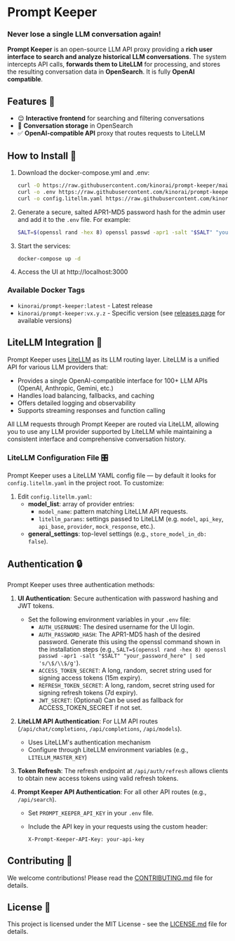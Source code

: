 # Prompt Keeper
### **Never lose a single LLM conversation again!**

**Prompt Keeper** is an open-source LLM API proxy providing a **rich user interface to search and analyze historical LLM conversations**. The system intercepts API calls, **forwards them to LiteLLM** for processing, and stores the resulting conversation data in **OpenSearch**. It is fully **OpenAI compatible**.

## Features 🌟

-   😌 **Interactive frontend** for searching and filtering conversations
-   🧠 **Conversation storage** in OpenSearch
-   ✅ **OpenAI-compatible API** proxy that routes requests to LiteLLM

## How to Install 🚀

1. Download the docker-compose.yml and .env:
   ```bash
   curl -O https://raw.githubusercontent.com/kinorai/prompt-keeper/main/docker-compose.yml
   curl -o .env https://raw.githubusercontent.com/kinorai/prompt-keeper/main/.env.example
   curl -o config.litellm.yaml https://raw.githubusercontent.com/kinorai/prompt-keeper/main/files/config.example.litellm.yaml
   ```

2. Generate a secure, salted APR1-MD5 password hash for the admin user and add it to the `.env` file. For example:
   ```bash
   SALT=$(openssl rand -hex 8) openssl passwd -apr1 -salt "$SALT" "your_password_here" | sed 's/\$/\\$/g'
   ```

3. Start the services:
   ```bash
   docker-compose up -d
   ```

4. Access the UI at http://localhost:3000

### Available Docker Tags

- `kinorai/prompt-keeper:latest` - Latest release
- `kinorai/prompt-keeper:vx.y.z` - Specific version (see [releases page](https://github.com/kinorai/prompt-keeper/releases) for available versions)

## LiteLLM Integration 🔄

Prompt Keeper uses [LiteLLM](https://docs.litellm.ai/docs/) as its LLM routing layer. LiteLLM is a unified API for various LLM providers that:

- Provides a single OpenAI-compatible interface for 100+ LLM APIs (OpenAI, Anthropic, Gemini, etc.)
- Handles load balancing, fallbacks, and caching
- Offers detailed logging and observability
- Supports streaming responses and function calling

All LLM requests through Prompt Keeper are routed via LiteLLM, allowing you to use any LLM provider supported by LiteLLM while maintaining a consistent interface and comprehensive conversation history.

### LiteLLM Configuration File 🎛️

Prompt Keeper uses a LiteLLM YAML config file — by default it looks for `config.litellm.yaml` in the project root. To customize:

1. Edit `config.litellm.yaml`:
   - **model_list**: array of provider entries:
     - `model_name`: pattern matching LiteLLM API requests.
     - `litellm_params`: settings passed to LiteLLM (e.g. `model`, `api_key`, `api_base`, `provider`, `mock_response`, etc.).
   - **general_settings**: top-level settings (e.g., `store_model_in_db: false`).

## Authentication 🔒

Prompt Keeper uses three authentication methods:

1.  **UI Authentication**: Secure authentication with password hashing and JWT tokens.

    -   Set the following environment variables in your `.env` file:
        -   `AUTH_USERNAME`: The desired username for the UI login.
        -   `AUTH_PASSWORD_HASH`: The APR1-MD5 hash of the desired password. Generate this using the openssl command shown in the installation steps (e.g., `SALT=$(openssl rand -hex 8) openssl passwd -apr1 -salt "$SALT" "your_password_here" | sed 's/\$/\\$/g'`).
        -   `ACCESS_TOKEN_SECRET`: A long, random, secret string used for signing access tokens (15m expiry).
        -   `REFRESH_TOKEN_SECRET`: A long, random, secret string used for signing refresh tokens (7d expiry).
        -   `JWT_SECRET`: (Optional) Can be used as fallback for ACCESS_TOKEN_SECRET if not set.

2.  **LiteLLM API Authentication**: For LLM API routes (`/api/chat/completions`, `/api/completions`, `/api/models`).

    -   Uses LiteLLM's authentication mechanism
    -   Configure through LiteLLM environment variables (e.g., `LITELLM_MASTER_KEY`)

3.  **Token Refresh**: The refresh endpoint at `/api/auth/refresh` allows clients to obtain new access tokens using valid refresh tokens.

4.  **Prompt Keeper API Authentication**: For all other API routes (e.g., `/api/search`).
    -   Set `PROMPT_KEEPER_API_KEY` in your `.env` file.
    -   Include the API key in your requests using the custom header:

        ```
        X-Prompt-Keeper-API-Key: your-api-key
        ```

## Contributing 🤝

We welcome contributions! Please read the [CONTRIBUTING.md](CONTRIBUTING.md) file for details.

## License 📜

This project is licensed under the MIT License - see the [LICENSE.md](LICENSE.md) file for details.
